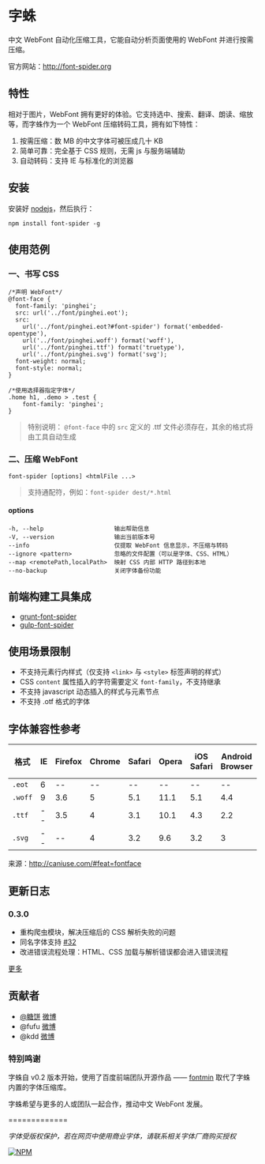 #	字蛛

中文 WebFont 自动化压缩工具，它能自动分析页面使用的 WebFont 并进行按需压缩。

官方网站：<http://font-spider.org>

## 特性

相对于图片，WebFont 拥有更好的体验。它支持选中、搜索、翻译、朗读、缩放等，而字蛛作为一个 WebFont 压缩转码工具，拥有如下特性：

1. 按需压缩：数 MB 的中文字体可被压成几十 KB
2. 简单可靠：完全基于 CSS 规则，无需 js 与服务端辅助
3. 自动转码：支持 IE 与标准化的浏览器

##	安装

安装好 [nodejs](http://nodejs.org)，然后执行：

```
npm install font-spider -g
```

##	使用范例

### 一、书写 CSS

```
/*声明 WebFont*/
@font-face {
  font-family: 'pinghei';
  src: url('../font/pinghei.eot');
  src:
    url('../font/pinghei.eot?#font-spider') format('embedded-opentype'),
    url('../font/pinghei.woff') format('woff'),
    url('../font/pinghei.ttf') format('truetype'),
    url('../font/pinghei.svg') format('svg');
  font-weight: normal;
  font-style: normal;
}

/*使用选择器指定字体*/
.home h1, .demo > .test {
    font-family: 'pinghei';
}
```

> 特别说明： `@font-face` 中的 `src` 定义的 .ttf 文件必须存在，其余的格式将由工具自动生成

###	二、压缩 WebFont

```
font-spider [options] <htmlFile ...>
```

> 支持通配符，例如：`font-spider dest/*.html`

#### options

```
-h, --help                    输出帮助信息
-V, --version                 输出当前版本号
--info                        仅提取 WebFont 信息显示，不压缩与转码
--ignore <pattern>            忽略的文件配置（可以是字体、CSS、HTML）
--map <remotePath,localPath>  映射 CSS 内部 HTTP 路径到本地
--no-backup                   关闭字体备份功能
```

## 前端构建工具集成

* [grunt-font-spider](https://github.com/aui/grunt-font-spider)
* [gulp-font-spider](https://github.com/aui/gulp-font-spider)

## 使用场景限制

* 不支持元素行内样式（仅支持 `<link>` 与 `<style>` 标签声明的样式）
* CSS `content` 属性插入的字符需要定义 `font-family`，不支持继承
* 不支持 javascript 动态插入的样式与元素节点
* 不支持 .otf 格式的字体

## 字体兼容性参考

格式 | IE | Firefox | Chrome | Safari | Opera | iOS Safari | Android Browser | Chrome for Android 
----- | ----- | ----- | ----- | ----- | ----- | ----- | ----- | -----
`.eot` | 6  | -- | -- | -- | -- | -- | -- | --
`.woff` | 9 | 3.6 | 5 | 5.1 | 11.1 | 5.1 | 4.4 | 36 
`.ttf` | --  | 3.5 | 4 | 3.1 | 10.1 | 4.3 | 2.2 | 36
`.svg` | -- | -- | 4 | 3.2 | 9.6 | 3.2 | 3 | 36

来源：<http://caniuse.com/#feat=fontface>

## 更新日志

### 0.3.0

* 重构爬虫模块，解决压缩后的 CSS 解析失败的问题
* 同名字体支持 [#32](https://github.com/aui/font-spider/issues/32)
* 改进错误流程处理：HTML、CSS 加载与解析错误都会进入错误流程

[更多](./CHANGELOG.md)

## 贡献者 

* [@糖饼](https://github.com/aui) [微博](http://www.weibo.com/planeart)
* @fufu [微博](http://www.weibo.com/u/1715968673)
* @kdd [微博](http://www.weibo.com/kddie)

### 特别鸣谢

字蛛自 v0.2 版本开始，使用了百度前端团队开源作品 —— [fontmin](https://github.com/ecomfe/fontmin) 取代了字蛛内置的字体压缩库。

字蛛希望与更多的人或团队一起合作，推动中文 WebFont 发展。

=============

*字体受版权保护，若在网页中使用商业字体，请联系相关字体厂商购买授权*

[![NPM](https://nodei.co/npm/font-spider.png?downloads=true&stars=true)](https://nodei.co/npm/font-spider/)